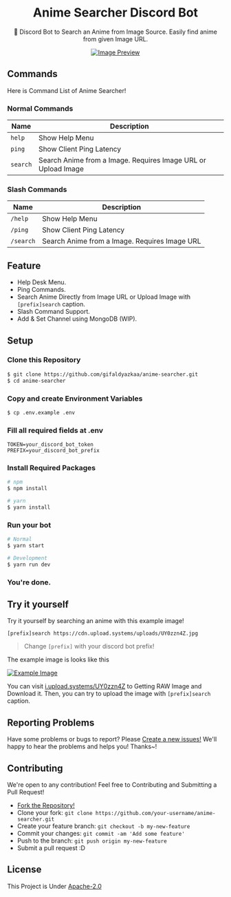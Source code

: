 <div align="center">

# Anime Searcher Discord Bot

🔎 Discord Bot to Search an Anime from Image Source. Easily find anime from given Image URL.

[![Image Preview](https://cdn.upload.systems/uploads/Ayt8M5QW.png)](https://i.upload.systems/Ayt8M5QW)

</div>

## Commands

Here is Command List of Anime Searcher!

### Normal Commands

| **Name** | **Description**                                               |
| -------- | ------------------------------------------------------------- |
| `help`   | Show Help Menu                                                |
| `ping`   | Show Client Ping Latency                                      |
| `search` | Search Anime from a Image. Requires Image URL or Upload Image |

### Slash Commands

| **Name**  | **Description**                               |
| --------- | --------------------------------------------- |
| `/help`   | Show Help Menu                                |
| `/ping`   | Show Client Ping Latency                      |
| `/search` | Search Anime from a Image. Requires Image URL |

## Feature

- Help Desk Menu.
- Ping Commands.
- Search Anime Directly from Image URL or Upload Image with `[prefix]search` caption.
- Slash Command Support.
- Add & Set Channel using MongoDB (WIP).

## Setup

### Clone this Repository

```bash
$ git clone https://github.com/gifaldyazkaa/anime-searcher.git
$ cd anime-searcher
```

### Copy and create Environment Variables

```sh
$ cp .env.example .env
```

### Fill all required fields at .env

```
TOKEN=your_discord_bot_token
PREFIX=your_discord_bot_prefix
```

### Install Required Packages

```sh
# npm
$ npm install

# yarn
$ yarn install
```

### Run your bot

```sh
# Normal
$ yarn start

# Development
$ yarn run dev
```

### You're done.

## Try it yourself

Try it yourself by searching an anime with this example image!

```
[prefix]search https://cdn.upload.systems/uploads/UY0zzn4Z.jpg
```

> Change `[prefix]` with your discord bot prefix!

The example image is looks like this

[![Example Image](https://cdn.upload.systems/uploads/UY0zzn4Z.jpg)](https://i.upload.systems/UY0zzn4Z)

You can visit [i.upload.systems/UY0zzn4Z](https://i.upload.systems/UY0zzn4Z) to Getting RAW Image and Download it. Then, you can try to upload the image with `[prefix]search` caption.

## Reporting Problems

Have some problems or bugs to report? Please [Create a new issues!](https://github.com/gifaldyazkaa/anime-searcher/issues/new) We'll happy to hear the problems and helps you! Thanks~!

## Contributing

We're open to any contribution! Feel free to Contributing and Submitting a Pull Request!

- [Fork the Repository!](https://github.com/gifaldyazkaa/anime-searcher/fork)
- Clone your fork: `git clone https://github.com/your-username/anime-searcher.git`
- Create your feature branch: `git checkout -b my-new-feature`
- Commit your changes: `git commit -am 'Add some feature'`
- Push to the branch: `git push origin my-new-feature`
- Submit a pull request :D

## License

This Project is Under [Apache-2.0](blob/master/LICENSE)
